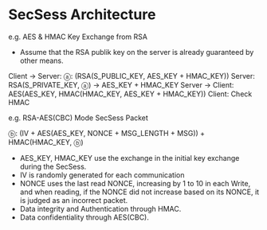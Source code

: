 ﻿# SecSess Architecture

e.g. AES & HMAC Key Exchange from RSA

- Assume that the RSA publik key on the server is already guaranteed by other means.

Client -> Server: ⓐ: (RSA(S_PUBLIC_KEY, AES_KEY + HMAC_KEY))
Server:	          RSA(S_PRIVATE_KEY, ⓐ) -> AES_KEY + HMAC_KEY
Server -> Client: AES(AES_KEY, HMAC(HMAC_KEY, AES_KEY + HMAC_KEY))
Client:           Check HMAC

e.g. RSA-AES(CBC) Mode SecSess Packet

ⓑ: (IV + AES(AES_KEY, NONCE + MSG_LENGTH + MSG)) + HMAC(HMAC_KEY, ⓑ)

- AES_KEY, HMAC_KEY use the exchange in the initial key exchange during the SecSess.
- IV is randomly generated for each communication
- NONCE uses the last read NONCE, increasing by 1 to 10 in each Write, and when reading, if the NONCE did not increase based on its NONCE, it is judged as an incorrect packet.
- Data integrity and Authentication through HMAC.
- Data confidentiality through AES(CBC).